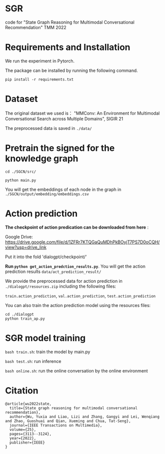 # SGR

code for "State Graph Reasoning for Multimodal Conversational Recommendation" TMM 2022


# Requirements and Installation

We run the experiment in Pytorch.

The package can be installed by running the following command.

`pip install -r requirements.txt`


# Dataset 

The original dataset we used is： "MMConv: An Environment for Multimodal Conversational Search across Multiple Domains", SIGIR 21

The preprocessed data is saved in `./data/`



# Pretrain the signed for the knowledge graph

```
cd ./SGCN/src/

python main.py

```
You will get the embeddings of each node in the graph in `./SGCN/output/embedding/embeddings.csv`

# Action prediction

**The checkpoint of action predication can be downloaded from here** :

Google Drive: https://drive.google.com/file/d/1ZFRr7KTQGaQuMDhPkBOyjT7PS7D0oCQH/view?usp=drive_link

Put it into the fold 'dialogpt/checkpoint/'

**Run `python get_action_predction_results.py`**. You will get the action prediction results `data/act_prediction_result/`

We provide the preprocessed data for action prediction in `./dialogpt/resources.zip` including the following files:

`train.action_prediction`, `val.action_prediction`, `test.action_prediction`

You can also train the action prediction model using the resources files: 
```
cd ./dialogpt
python train_ap.py
```

# SGR model training

`bash train.sh`:  train the model by main.py

`bash test.sh`:  run inference 

`bash online.sh`:  run the online conversation by the online environment


# Citation

```
@article{wu2022state,
  title={State graph reasoning for multimodal conversational recommendation},
  author={Wu, Yuxia and Liao, Lizi and Zhang, Gangyi and Lei, Wenqiang and Zhao, Guoshuai and Qian, Xueming and Chua, Tat-Seng},
  journal={IEEE Transactions on Multimedia},
  volume={25},
  pages={3113--3124},
  year={2022},
  publisher={IEEE}
}

```




